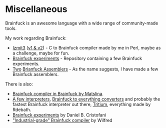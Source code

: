 
# Miscellaneous

Brainfuck is an awesome language with a wide range of community-made tools.

My work regarding Brainfuck:

* [Izmit3](https://github.com/KrzysztofSzewczyk/Izmit3) ([v1 & v2](https://uw426.mikr.us)) - C to Brainfuck compiler made by me in Perl, maybe as a challenge, maybe for fun.
* [Brainfuck experiments](https://github.com/KrzysztofSzewczyk/Esoteric) - Repository containing a few Brainfuck experiments.
* [Two](https://github.com/KrzysztofSzewczyk/Angelos) [Brianfuck Assemblers](https://github.com/KrzysztofSzewczyk/asm2bfv2) - As the name suggests, I have made a few Brainfuck assemblers.

There is also:

* [Brainfuck compiler in Brainfuck by Matslina](https://github.com/matslina/awib).
* [A few interpreters](https://github.com/rdebath/Brainfuck/tree/master/extras), [Brainfuck to everything converters](https://github.com/rdebath/Brainfuck/tree/master/bf2any) and probably the fastest Brainfuck interpreter out there,
[Tritium](https://github.com/rdebath/Brainfuck/tree/master/tritium), everything made by Rdebath.
* [Brainfuck experiments](http://www.hevanet.com/cristofd/brainfuck/) by Daniel B. Cristofani
* ["Industrial-grade" Brainfuck compiler](https://github.com/Wilfred/bfc) by Wilfred

